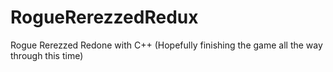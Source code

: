 # RogueRerezzedRedux
Rogue Rerezzed Redone with C++ (Hopefully finishing the game all the way through this time)
